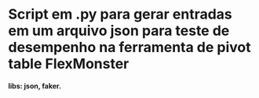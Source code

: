 # Script em .py para gerar entradas em um arquivo json para teste de desempenho na ferramenta de pivot table FlexMonster

#### libs: json, faker.
